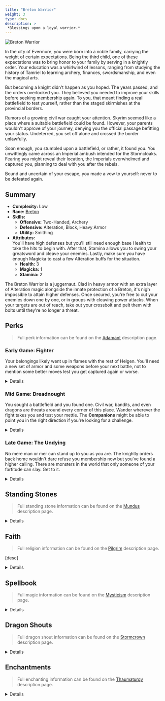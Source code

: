 ```yaml
---
title: "Breton Warrior"
weight: 3
type: docs
description: >
 *Blessings upon a loyal warrior.*
---
```

<link href="../style.css" rel="stylesheet"></link>

![Breton Warrior](/Pictures/sss/builds/breton-warrior.png)

In the city of Evermore, you were born into a noble family, carrying the weight of certain expectations. Being the third child, one of these expectations was to bring honor to your family by serving in a knightly order. Your education was a whirlwind of lessons, ranging from studying the history of Tamriel to learning archery, finances, swordsmanship, and even the magical arts.

But becoming a knight didn't happen as you hoped. The years passed, and the orders overlooked you. They believed you needed to improve your skills before seeking membership again. To you, that meant finding a real battlefield to test yourself, rather than the staged skirmishes at the provincial borders.

Rumors of a growing civil war caught your attention. Skyrim seemed like a place where a suitable battlefield could be found. However, your parents wouldn't approve of your journey, denying you the official passage befitting your status. Undeterred, you set off alone and crossed the border unlawfully.

Soon enough, you stumbled upon a battlefield, or rather, it found you. You unwittingly came across an Imperial ambush intended for the Stormcloaks. Fearing you might reveal their location, the Imperials overwhelmed and captured you, planning to deal with you after the rebels.

Bound and uncertain of your escape, you made a vow to yourself: never to be defeated again.

## Summary

* **Complexity:** Low
* **Race:** [Breton](## "Major Skill: Conjuration
Minor Skills: Alchemy, Alteration, Illusion, Restoration, Speech
Spell Warding: Your Magic Resistance is increased by 25%, and you have a 15% chance to absorb the Magicka from incoming spells.")
* **Skills:**
  * **Offensive:** Two-Handed, Archery
  * **Defensive:** Alteration, Block, Heavy Armor
  * **Utility:** Smithing
* **Attributes:**  
  You'll have high defenses but you'll still need enough base Health to take the hits to begin with. After that, Stamina allows you to swing your greatsword and cleave your enemies. Lastly, make sure you have enough Magicka to cast a few Alteration buffs for the situation.
  * **Health:** 3
  * **Magicka:** 1
  * **Stamina:** 2

The Breton Warrior is a juggernaut. Clad in heavy armor with an extra layer of Alteration magic alongside the innate protection of a Breton, it's nigh impossible to attain higher defenses. Once secured, you're free to cut your enemies down one by one, or in groups with cleaving power attacks. When your targets are out of reach, take out your crossbolt and pelt them with bolts until they're no longer a threat.

## Perks

> Full perk information can be found on the [Adamant](https://www.nexusmods.com/skyrimspecialedition/mods/30191) description page.

### Early Game: Fighter

Your belongings likely went up in flames with the rest of Helgen. You'll need a new set of armor and some weapons before your next battle, not to mention some better moves lest you get captured again or worse.

<details>

#### Alteration

*Oakflesh provides a much-needed extra layer of protection.*

* **Philosopher 1 (10):** Alteration spells cost 25% less Magicka.


#### Archery

*Carry a crossbow for distant enemies.*

* **Marksman 1 (10):** Bows deal 25% more damage.

#### Block

*The flat of your sword can serve as a shield for extra defense.*

* **Gladiator 1 (10):** Blocking is 25% more effective.
* **Deadly Bash 1 (20):** Bashing does five times more damage.

#### Heavy Armor

*A knight needs to move naturally in heavy armor. Wear it as often as you can.*

* **Defender 1 (10):** Heavy armor is 25% more effective.
* **Conditioning 1 (20):** You gain 50% Health Regeneration when wearing a heavy armor chest piece.

#### Smithing

*You're far from your family's quartermaster. Learn how to maintain your own gear.*

* **Craftsman 1 (10):** You can temper all items by one additional tier.
* **Basic Smithing (20):** You can create Steel and Leather items at any forge.

#### Two-handed

*You always thought a big sword sends a strong message.*

* **Champion 1 (10):** Two-handed weapons do 25% more damage.
* **Deep Wounds (20):** Greatswords have a 10% chance of doing critical damage.
* **Warrior’s Stance 1 (30):** Power attacks with Two-handed weapons deal 25% extra damage and have a chance to decapitate your enemies.

</details>

### Mid Game: Dreadnought

You sought a battlefield and you found one. Civil war, bandits, and even dragons are threats around every corner of this place. Wander wherever the fight takes you and test your mettle. The **Companions** might be able to point you in the right direction if you're looking for a challenge.

<details>

#### Alteration

*Your second skin now absorbs much of the impact, keeping you on your feet longer.*

* **Balance 1 (30):** Alteration spells last 50% longer.
* **Stability (40):** You resist 50% of incoming stagger while under the effects of an armor spell.

#### Archery

*Make your bolts count if you're forced to resort to them.*

* **Eagle Eye 1 (20):** Bows have a 10% chance of dealing critical damage.
* **Grim Focus 1 (40):** Critical hits with bows deal three times damage.
* **Marksman 2 (50):** Bows deal 50% more damage.

#### Block

*A nicely timed bash will leave your opponents dazed and open for punishment.*

* **Defensive Maneuvers (30):** Blocking no longer slows your movement.
* **Stunning Strike (40):** Bashes also deals damage to Magicka and Stamina.
* **Gladiator 2 (50):** Blocking is 50% more effective.

#### Heavy Armor

*Your metal shell provides numerous advantages once you're comfortable in it.*

* **Juggernaut 1 (30):** You receive a 25% bonus to armor rating when wearing a heavy armor chest piece.
* **Unstoppable (40):** Your Armor weighs nothing and doesn’t slow you down when wearing a heavy armor chest piece.
* **Immovable (40):** You resist 50% of incoming stagger when wearing a heavy armor chest piece.
* **Defender 2 (50):** Heavy armor is 50% more effective. 
* **Conditioning (60):** You gain 100% Health Regeneration when wearing a heavy armor chest piece.

#### Smithing

*Try you hand at making your own armor. You might be able to mimic the smiths of Orsinium, even.*

* **Blacksmith (30):** You can temper all items by one additional tier.
* **Journeyman Smithing (40):** You can create Dwarven, Scaled, and Steel Plate items at any forge.
* **Craftsman 2 (50):** You can temper all items by two additional tiers.
* **Intermediate Smithing (60):** You can create Nordic and Orcish items at any forge.

#### Two-handed

*Your practiced sword arm will be able to cut down multiple foes at once.*

* **Overpower (40):** Power attacks with Two-handed weapons deal 50% extra damage to targets who are power attacking, drawing a bow, or casting a spell.
* **Heavy Cuts 1 (40):**  Critical attacks with greatswords deal three times more damage.
* **Champion 2 (50):** Two-handed weapons do 50% more damage.
* **Warrior’s Stance 2 (60):** Power attacks with Two-handed weapons deal 50% extra damage and have a chance to decapitate your enemies.
* **Cleave (70):** Power attacks with two-handed weapons hit all targets in front of you.

</details>

### Late Game: The Undying

No mere man or mer can stand up to you as you are. The knightly orders back home wouldn't dare refuse you membership now but you've found a higher calling. There are monsters in the world that only someone of your fortitude can slay. Get to it.

<details>

#### Alteration

*Even if you don't need the extra armor, continue to use Oakflesh for its other benefits.*

* **Philosopher 2 (50):** Alteration spells cost 50% less Magicka.
* **Balance 2 (60):** Alteration spells last 100% longer.
* **Spell Shield (70):** You have 25% Magic Resistance while under the effect of an armor spell.
* **Spell Sip (90):** You have a 25% chance to absorb the Magicka from incoming spells while under the effect of an armor spell.


#### Archery

*You're deadly enough with a crossbow even if it's not your main weapon.*

* **Eagle Eye 2 (70):** Bows have a 20% chance of dealing critical damage.
* **Grim Focus 2 (90):** Critical hits with bows deal five times damage.

#### Block

*Bashing your opponents back before sweeping them away with a wide cut.*

* **Disorienting Bash (60):** Bashing causes enemies to take 25% extra damage for 10 seconds.
* **Deadly Bash 2 (80):** Bashing does ten times more damage.
* **Battering Ram (100):** Bashing an enemy below half Health has a chance to knock them to the ground.

#### Heavy Armor

*Your armored shell is near impossible to penetrate, keeping you safe as you go on the offensive.*

* **Constitution 1 (60):** You take 25% less damage while power attacking, drawing a bow, or casting a spell while wearing a heavy armor chest piece.
* **Juggernaut 2 (70):** You receive a 50% bonus to armor rating when wearing a heavy armor chest piece.
* **Defiance (80):** You take 25% less damage when you fall below half Health while wearing a heavy armor chest piece.
* **Constitution 2 (90):** You take 50% less damage while power attacking, drawing a bow, or casting a spell while wearing a heavy armor chest piece..
* **Invincible (100):** Your Health regenerates twice as fast when you fall below half Health while wearing a heavy armor chest piece.

#### Smithing

*You've gotten good at this. Try utilizing parts from those monsters you've been slaying.*

* **Armorer (70):** You can temper all items by one additional tier.
* **Advanced Smithing (80):** You can create Ebony items at any forge.
* **Forgemaster (90):** You can temper all items by one additional tier.
* **Mythic Smithing (100):** You can create Daedric and Dragon items at any forge.

#### Two-handed

*Sometimes you swing your greatsword so beautifully you're the only one left to witness it.*

* **Deep Wounds 2 (70)::** Greatswords have a 20% chance of doing critical damage.
* **Massacre (80)::** Power attacks with Two-handed weapons 50% extra damage to targets who fall below half Health.
* **Heavy Cuts 2 (90)::**  Critical attacks with greatswords deal five times more damage.
* **Rampage (100):** Repeated power attacks against a single target with Two-handed weapons deal up to double damage.

</details>

## Standing Stones

> Full standing stone information can be found on the [Mundus](https://www.nexusmods.com/skyrimspecialedition/mods/33411) description page.

<details>

<img align="right" width="100" src="/Pictures/sss/builds/the-warrior.webp">

#### The Warrior (Guardian)

***Warborn:*** *Your Health is increased by 50, and blocking and bashing are 25% more effective.*

What's there not to like? Your guardian stone gives you plenty of Health and makes two options you can perform with your greatsword better.

<img align="right" width="100" src="/Pictures/sss/builds/the-lord.webp">

#### The Lord

***Blood of the North:*** *Your Health Regeneration is increased by 100%, and your Magic Resistance is increased by 25%.*

Health Regeneration is your main source of healing, and the boost to Magic Resistance means you need one less source of it to reach the cap. With this, your racial bonuses, and *Spell Shield*, for instance, you'd be at 75% without needing enchanting.

<img align="right" width="100" src="/Pictures/sss/builds/the-steed.webp">

#### The Steed

***Charioteer:*** *You move 20% faster and your Carry Weight is increased by 100.*

If you feel secure in your defenses, a 20% Movement Speed boost and a Carry Weight increase can provide plenty of utility. A great choice for the late game where you'll likely be indestructible from other sources.

</details>

## Faith

> Full religion information can be found on the [Pilgrim](https://www.nexusmods.com/skyrimspecialedition/mods/54099) description page.

[desc]

<details>

Though you did not make it into one of the templar knightly orders, you were raised to learn and worship the gods. This includes the Eight Divines such as **Arkay** and **Stendarr** that are widely worshiped in Breton culture, but also the elven gods of your ancestors such as **Magnus**.

#### Arkay

*Your Health is increased by 25.*

A warrior lives on the edge between life and death and, as such, they are intimately familiar with Arkay and his teachings. If you honor him, he will grant you extra life so that you can serve up more death to your enemies. A fair trade.

#### Magnus

*You have 5% Spell Absorption.*

Leaning into your elven heritage with Magnus makes you more in tune with sorcery, allowing you to absorb your enemies' spells more frequently. As you're likely to hit Armor Rating and Magic Resistance caps from other avenues, this bonus can be attractive in the late game.

#### Stendarr

*Your Health Regeneration is increased by 25.*

Knowing when to swing and when to stow your blade is essential for a proper warrior and following Stendarr shows a dedication towards justice. In return, the Steadfast God will help you stay on your feet longer with Health Regeneration.

[desc]

</details>

## Spellbook

> Full magic information can be found on the [Mysticism](https://www.nexusmods.com/skyrimspecialedition/mods/27839) description page.

<details>

<img align="right" width="100" height="100" src="/Pictures/sss/builds/skill-alteration.webp">

### Alteration

Bretons start with spells from 3 schools of magic, but you'll mostly use *Oakflesh* and Alteration for the entirety of your adventure. The others will help you get things rolling but in the long term you'll want to save your Magicka for what makes you tankier.

* **Oakflesh (Novice+):** *Your Armor Rating is increased by 80 for 120 seconds.*  
  The Armor Rating is always appreciated but as you get stronger you're mainly interested in the Magic and stagger resistance perks will add to these spells.

* **[Element] Shell (Adept+):** *Your [Element] Resistance is increased by 50% for 120 seconds.*  
  If you have an idea of what's coming in your direction, use this to shore up your defenses and close the distance. The Master versions will bring your resistance to the cap on their own, freeing your enchantment slots.

* **Equilibrium (Adept+):** *Sacrifices Health to restore a moderate amount of Magicka and Stamina.*  
  With your defenses, Health pool, and Natural Health regeneration, sometimes it will be prudent to drain your health in order to cast another spell or make more power attacks. Use your judgment, but you can take it.

</details>

## Dragon Shouts

> Full dragon shout information can be found on the [Stormcrown](https://www.nexusmods.com/skyrimspecialedition/mods/90659) description page.

<details>

#### Dragon Aspect<sup>DB</sup>
*Cooldown: 180/240/300 seconds*  

* <span style="line-height:1.0; font-family:DragonscriptRegular; font-size:large" title="MUL">MUL</span> **Mul:** *Increases Armor Rating by 50 for 600 seconds.*
* <span style="line-height:1.0; font-family:DragonscriptRegular; font-size:large" title="Qah">Q4</span> **Qah:** *Increases Armor Rating by 100 for 600 seconds.*
* <span style="line-height:1.0; font-family:DragonscriptRegular; font-size:large" title="DiiV">D3V</span> **Diiv:** *Increases Armor Rating by 100 and Magic Resistance by 25% for 600 seconds.*
* **Meditation:** *Dragon Aspect does not trigger a Shout cooldown.*

The perfect defensive shout for a defensive warrior. Extra Armor Rating in its first two words and then a lovely amount of Magic Resistance with its final word. Add the meditation and it becomes completely free to use. The only downside is how hard it is to obtain.

#### Lightning Breath
*Cooldown: 60/90/120 seconds*

* <span style="line-height:1.0; font-family:DragonscriptRegular; font-size:large" title="STRUN">STRUN</span> **Strun:** *Deals 50 Shock damage to Health and Magicka.*
* <span style="line-height:1.0; font-family:DragonscriptRegular; font-size:large" title="GaaR">G1R</span> **Gaar:** *Deals 75 Shock damage to Health and Magicka.*
* <span style="line-height:1.0; font-family:DragonscriptRegular; font-size:large" title="KEST">KEST</span> **Kest:** *Deals 100 Shock damage to Health and Magicka.*
* **Meditation:** *Lightning Breath deals extra Magicka damage over 30 seconds.*

The warrior lacks ranged options, making them especially vulnerable to enemies who cast spells at a distance. Lightning Breath works to drain them of Magicka to use for that, especially so with the meditation.

#### Subdue
*Cooldown: 60/90/120 seconds*  

* <span style="line-height:1.0; font-family:DragonscriptRegular; font-size:large" title="ZUN">ZUN</span> **Zun:** *Reduces enemy weapon damage by 25% for 20 seconds.*
* <span style="line-height:1.0; font-family:DragonscriptRegular; font-size:large" title="HaaL">H1L</span> **Haal:** *Reduces enemy weapon damage by 25% for 40 seconds.*
* <span style="line-height:1.0; font-family:DragonscriptRegular; font-size:large" title="ViiK">V3K</span> **Viik:** *Reduces enemy weapon damage by 25% for 60 seconds.*
* **Meditation:** *Subdue reduces enemy weapon damage by an additional 25%.*

You're already quite sturdy but robbing your opponents of their weapon damage makes you that much more durable. Consider this your bread and butter shout to use in boss rooms to make sure you aren't overpowered.

</details>

## Enchantments

> Full enchanting information can be found on the [Thaumaturgy](https://www.nexusmods.com/skyrimspecialedition/mods/57138) description page.

<details>

#### Weapon (Melee)

* **Damage Weapon:** *Reduces enemy weapon damage by 25% for 30 seconds.*
* **Damage Armor:** *Reduces enemy Armor Rating by 150 for 30 seconds.*
* **Absorb Stamina:** *Absorbs 30 Stamina.*

The top recommendation loses oomph as you become tankier but it's never a bad option. *Damage Armor* will improve your damage on every subsequent swing, and *Absorb Stamina* will let you dish out more power attacks while robbing them of being able to use their own.

#### Weapon (Ranged)

* **Silence:** *Living targets up to level 40 have a 25% chance to be silenced for 30 seconds.*
* **Damage Armor:** *Reduces enemy Armor Rating by 150 for 30 seconds.*
* **Chaos Damage:** *Has a 50% chance to deal 30 Fire, Frost, or Shock Damage.*

Your crossbow is a lot more versatile. Many ranged foes will be spellcasters and a 25% chance at shutting them down is a die worth rolling. Alternatively you can go for the same armor malus as above. For fun, *Chaos Damage* is another die roll to spice things up. 

#### Head

* **Fortify Power Attacks:** *You deal 25% more damage with power attacks.*
* **Fortify Block:** *You block 25% more damage.*
* **Fortify Archery:** *You deal 25% extra damage with ranged weapons.*

Power attacks make up a large percentage of your swings, especially once you gain the *Cleave* perk. If you can't get a hold of that, blocking more or dealing more ranged damage with your crossbow are solid options for this slot.

#### Chest

* **Fortify Power Attacks:** *You deal 25% more damage with power attacks.*
* **Fortify Alteration Cost:** *Your Alteration spells cost 25% less.*
* **Resist Stagger:** *You resist 25% of incoming stagger and take 25% less damage while staggered.*

Your defenses from other sources are so good you don't need to spend this slot on boosting them. Instead, grab more damage with power attacks or make your armor spells a little cheaper. If you don't have both stagger perks, *Resist Stagger* can be useful for staying on the offensive.

#### Gloves

* **Fortify Two-handed:** *You deal 25% extra damage with Two-handed weapons.*
* **Fortify Magicka:** *Your Magicka is increased by 50.*
* **Fortify Magicka Regeneration:** *Your Magicka Regeneration is increased by 50%.*

*Fortify Two-handed* is a no brainer. Raising Elemental Resistance is another option here but you can cover that with Alteration's shell spells. So instead of those enchantments boost your Magicka and Regeneration, allowing you to invest more into Stamina.

#### Boots

* **Fortify Movement Speed:** *Your Movement Speed is increased by 20%.*
* **Fortify Stamina Regeneration:** *Your Stamina Regeneration is increased by 50%.*
* **Fortify Stamina:** *Your Stamina is increased by 50.*

The pickings are slim for the warrior here. Movement Speed isn't a priority but useful enough to be the top choice. Stamina and Regeneration allow you to power attack, block, and bash more, so those are the two next best options as you can never have enough.

#### Necklace

* **Fortify Archery:** *You deal 25% extra damage with ranged weapons.*
* **Fortify Alteration Duration:** *Your Alteration spells last 50% longer.*
* **Resist Stagger:** *You resist 25% of incoming stagger and take 25% less damage while staggered.*

The boost to ranged damage is occasionally useful but enough to warrant the top spot. *Fortify Alteration Duration* is a convenience choice as your Alteration spells last a good while already. And, if you're still getting staggered, you can help mitigate that here.

#### Ring

* **Fortify Two-handed:** *You deal 25% extra damage with Two-handed weapons.*
* **Resist Disease:** *Your Disease Resistance is increased by 100%.*
* **Fortify Alteration Duration:** *Your Alteration spells last 50% longer.*

A boost to your main damage source is always worth taking. Standing toe to toe with enemies is a great way of contracting diseases. If you don't have resistance from another source, consider this enchantment or a lot of *Potions of Cure Disease* are in your future. 

</details>